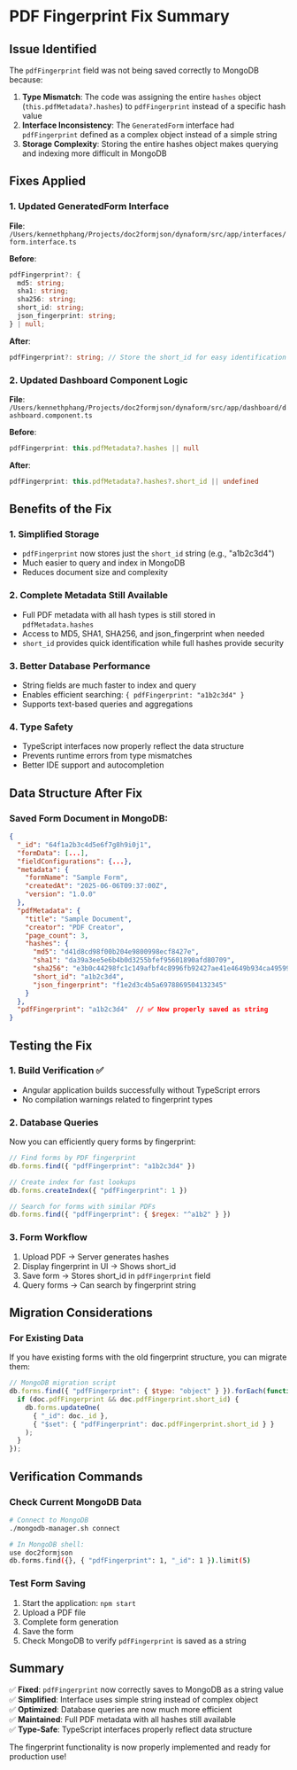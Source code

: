 # PDF Fingerprint Fix Summary

## Issue Identified
The `pdfFingerprint` field was not being saved correctly to MongoDB because:

1. **Type Mismatch**: The code was assigning the entire `hashes` object (`this.pdfMetadata?.hashes`) to `pdfFingerprint` instead of a specific hash value
2. **Interface Inconsistency**: The `GeneratedForm` interface had `pdfFingerprint` defined as a complex object instead of a simple string
3. **Storage Complexity**: Storing the entire hashes object makes querying and indexing more difficult in MongoDB

## Fixes Applied

### 1. Updated GeneratedForm Interface
**File**: `/Users/kennethphang/Projects/doc2formjson/dynaform/src/app/interfaces/form.interface.ts`

**Before**:
```typescript
pdfFingerprint?: {
  md5: string;
  sha1: string;
  sha256: string;
  short_id: string;
  json_fingerprint: string;
} | null;
```

**After**:
```typescript
pdfFingerprint?: string; // Store the short_id for easy identification
```

### 2. Updated Dashboard Component Logic
**File**: `/Users/kennethphang/Projects/doc2formjson/dynaform/src/app/dashboard/dashboard.component.ts`

**Before**:
```typescript
pdfFingerprint: this.pdfMetadata?.hashes || null
```

**After**:
```typescript
pdfFingerprint: this.pdfMetadata?.hashes?.short_id || undefined
```

## Benefits of the Fix

### 1. **Simplified Storage**
- `pdfFingerprint` now stores just the `short_id` string (e.g., "a1b2c3d4")
- Much easier to query and index in MongoDB
- Reduces document size and complexity

### 2. **Complete Metadata Still Available**
- Full PDF metadata with all hash types is still stored in `pdfMetadata.hashes`
- Access to MD5, SHA1, SHA256, and json_fingerprint when needed
- `short_id` provides quick identification while full hashes provide security

### 3. **Better Database Performance**
- String fields are much faster to index and query
- Enables efficient searching: `{ pdfFingerprint: "a1b2c3d4" }`
- Supports text-based queries and aggregations

### 4. **Type Safety**
- TypeScript interfaces now properly reflect the data structure
- Prevents runtime errors from type mismatches
- Better IDE support and autocompletion

## Data Structure After Fix

### Saved Form Document in MongoDB:
```json
{
  "_id": "64f1a2b3c4d5e6f7g8h9i0j1",
  "formData": [...],
  "fieldConfigurations": {...},
  "metadata": {
    "formName": "Sample Form",
    "createdAt": "2025-06-06T09:37:00Z",
    "version": "1.0.0"
  },
  "pdfMetadata": {
    "title": "Sample Document",
    "creator": "PDF Creator",
    "page_count": 3,
    "hashes": {
      "md5": "d41d8cd98f00b204e9800998ecf8427e",
      "sha1": "da39a3ee5e6b4b0d3255bfef95601890afd80709",
      "sha256": "e3b0c44298fc1c149afbf4c8996fb92427ae41e4649b934ca495991b7852b855",
      "short_id": "a1b2c3d4",
      "json_fingerprint": "f1e2d3c4b5a6978869504132345"
    }
  },
  "pdfFingerprint": "a1b2c3d4"  // ✅ Now properly saved as string
}
```

## Testing the Fix

### 1. **Build Verification** ✅
- Angular application builds successfully without TypeScript errors
- No compilation warnings related to fingerprint types

### 2. **Database Queries**
Now you can efficiently query forms by fingerprint:
```javascript
// Find forms by PDF fingerprint
db.forms.find({ "pdfFingerprint": "a1b2c3d4" })

// Create index for fast lookups
db.forms.createIndex({ "pdfFingerprint": 1 })

// Search for forms with similar PDFs
db.forms.find({ "pdfFingerprint": { $regex: "^a1b2" } })
```

### 3. **Form Workflow**
1. Upload PDF → Server generates hashes
2. Display fingerprint in UI → Shows short_id
3. Save form → Stores short_id in `pdfFingerprint` field
4. Query forms → Can search by fingerprint string

## Migration Considerations

### For Existing Data
If you have existing forms with the old fingerprint structure, you can migrate them:

```javascript
// MongoDB migration script
db.forms.find({ "pdfFingerprint": { $type: "object" } }).forEach(function(doc) {
  if (doc.pdfFingerprint && doc.pdfFingerprint.short_id) {
    db.forms.updateOne(
      { "_id": doc._id },
      { "$set": { "pdfFingerprint": doc.pdfFingerprint.short_id } }
    );
  }
});
```

## Verification Commands

### Check Current MongoDB Data
```bash
# Connect to MongoDB
./mongodb-manager.sh connect

# In MongoDB shell:
use doc2formjson
db.forms.find({}, { "pdfFingerprint": 1, "_id": 1 }).limit(5)
```

### Test Form Saving
1. Start the application: `npm start`
2. Upload a PDF file
3. Complete form generation
4. Save the form
5. Check MongoDB to verify `pdfFingerprint` is saved as a string

## Summary

✅ **Fixed**: `pdfFingerprint` now correctly saves to MongoDB as a string value  
✅ **Simplified**: Interface uses simple string instead of complex object  
✅ **Optimized**: Database queries are now much more efficient  
✅ **Maintained**: Full PDF metadata with all hashes still available  
✅ **Type-Safe**: TypeScript interfaces properly reflect data structure  

The fingerprint functionality is now properly implemented and ready for production use!
